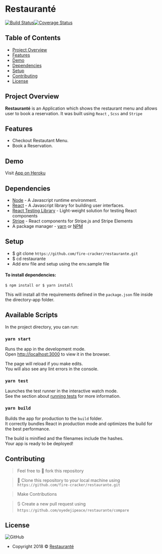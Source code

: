 # Restauranté

[![Build Status](https://travis-ci.org/fire-cracker/restaurante.svg?branch=master)](https://travis-ci.org/fire-cracker/restaurante)[![Coverage Status](https://coveralls.io/repos/github/fire-cracker/restaurante/badge.svg?branch=master)](https://coveralls.io/github/fire-cracker/restaurante?branch=master)

## Table of Contents

- [Project Overview](#Project-Overview)
- [Features](#Features)
- [Demo](#Demo)
- [Dependencies](#Dependencies)
- [Setup](#Setup)
- [Contributing](#contributing)
- [License](#License)

## Project Overview

**Restauranté** is an Application which shows the restaurant menu and allows user to book a reservation. It was built using `React` , `Scss` and `Stripe`

## Features

- Checkout Restautant Menu.
- Book a Reservation.

## Demo

Visit [App on Heroku](https://firecracker-directory-app.herokuapp.com/)

## Dependencies

- [Node](https://nodejs.org/en/download/) - A Javascript runtime environment.
- [React](https://reactjs.org/) - A Javascript library for building user interfaces.
- [React Testing Library](https://testing-library.com/docs) - Light-weight solution for testing React components
- [Stripe](https://stripe.com/docs/stripe-js/react) - React components for Stripe.js and Stripe Elements
- A package manager - [yarn](https://yarnpkg.com/lang/en/) or [NPM](https://www.npmjs.com/)

## Setup

- \$ git clone `https://github.com/fire-cracker/restaurante.git`
- \$ cd restaurante
- Add env file and setup using the env.sample file

#### To install dependencies:

```
$ npm install or $ yarn install
```

This will install all the requirements defined in the `package.json` file inside the directory-app folder.

## Available Scripts

In the project directory, you can run:

### `yarn start`

Runs the app in the development mode.<br />
Open [http://localhost:3000](http://localhost:3000) to view it in the browser.

The page will reload if you make edits.<br />
You will also see any lint errors in the console.

### `yarn test`

Launches the test runner in the interactive watch mode.<br />
See the section about [running tests](https://facebook.github.io/create-react-app/docs/running-tests) for more information.

### `yarn build`

Builds the app for production to the `build` folder.<br />
It correctly bundles React in production mode and optimizes the build for the best performance.

The build is minified and the filenames include the hashes.<br />
Your app is ready to be deployed!


## Contributing

> Feel free to 🍴 fork this repository

> 👯 Clone this repository to your local machine using `https://github.com/fire-cracker/restaurante.git`

> Make Contributions

> 🔃 Create a new pull request using `https://github.com/oyedejipeace/restaurante/compare`

## License

![GitHub](https://img.shields.io/github/license/mashape/apistatus.svg)

- Copyright 2018 © <a href="" target="_blank">Restauranté</a>